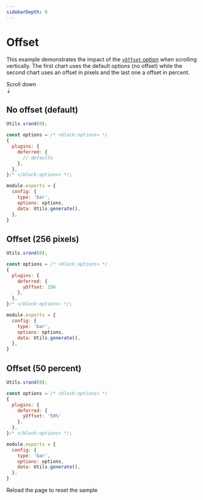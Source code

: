 ```yaml
---
sidebarDepth: 0
---
```


# Offset

This example demonstrates the impact of the [`yOffset` option](../guide/options.md#delay)
when scrolling vertically. The first chart uses the default options (no offset) while the
second chart uses an offset in pixels and the last one a offset in percent.

<div class="head">
  <div>Scroll down</div>
  <div class="icon">&#8675;</div>
</div>

## No offset (default)

```js chart-editor
Utils.srand(0);

const options = /* <block:options> */
{
  plugins: {
    deferred: {
      // defaults
    },
  },
}/* </block:options> */;

module.exports = {
  config: {
    type: 'bar',
    options: options,
    data: Utils.generate(),
  },
}
```

## Offset (256 pixels)

```js chart-editor
Utils.srand(0);

const options = /* <block:options> */
{
  plugins: {
    deferred: {
      yOffset: 256
    },
  },
}/* </block:options> */;

module.exports = {
  config: {
    type: 'bar',
    options: options,
    data: Utils.generate(),
  },
}
```

## Offset (50 percent)

```js chart-editor
Utils.srand(0);

const options = /* <block:options> */
{
  plugins: {
    deferred: {
      yOffset: '50%'
    },
  },
}/* </block:options> */;

module.exports = {
  config: {
    type: 'bar',
    options: options,
    data: Utils.generate(),
  },
}
```

<div class="foot">
  Reload the page to reset the sample
</div>

<style lang="styl" scoped>
.chart-editor
  margin 2rem auto 6rem auto

.head
  display flex
  align-items center
  justify-content center
  flex-direction column
  font-weight 800
  font-size 1.5rem
  min-height 80vh
  opacity 0.5

  .icon
    font-size 1.5em
    opacity 0.5

.foot
  text-align center
  font-weight 600
  padding 16px 0
</style>
